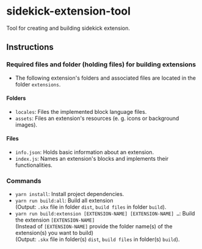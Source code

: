# sidekick-extension-tool
Tool for creating and building sidekick extension.

## Instructions
### Required files and folder (holding files) for building extensions 
- The following extension's folders and associated files are located in the folder `extensions`.

#### Folders
- `locales`: Files the implemented block language files.
- `assets`: Files an extension's resources (e. g. icons or background images).

#### Files
- `info.json`: Holds basic information about an extension.
- `index.js`: Names an extension's blocks and implements their functionalities.

### Commands
- `yarn install`: Install project dependencies.
- `yarn run build:all`: Build all extension <br/>
(Output: `.skx` file in folder `dist`, `build files` in folder `build`).
- `yarn run build:extension [EXTENSION-NAME] [EXTENSION-NAME] …`: Build the extension `[EXTENSION-NAME]` <br/>
(Instead of `[EXTENSION-NAME]` provide the folder name(s) of the extension(s) you want to build) <br/>
(Output: `.skx` file in folder(s) `dist`, `build files` in folder(s) `build`).